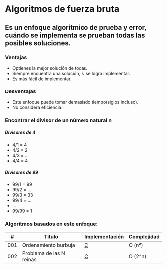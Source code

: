 # Algoritmos de fuerza bruta

## Es un enfoque algoritmico de prueba y error, cuándo se implementa se prueban todas las posibles soluciones.

### Ventajas

- Optienes la mejor solución de todas.
- Siempre encuentra una solución, si se logra implementar.
- Es más fácil de implementar.

### Desventajas
- Este enfoque puede tomar demasiado tiempo(siglos incluso).
- No considera eficiencia.

### Encontrar el divisor de un número natural n

##### Divisores de 4
- 4/1 = 4
- 4/2 = 2
- 4/3 = ...
- 4/4 = 4

##### Divisores de 99
- 99/1 = 99
- 99/2 = ...
- 99/3 = 33
- 99/4 = ...
- ...
- 99/99 = 1

### Algoritmos basados en este enfoque:

| # | Titulo | Implementación | Complejidad |
|---| ----- | -------- | ---------- |
|001|Ordenamiento burbuja| [C](https://github.com/Jonas-Lara/IPN-CS/blob/master/10.-Algoritmos/06.-Ordenamiento/01-Ordenamiento-Burbuja.c) |Ο (n²)|
|002|Problema de las N reinas | [C](https://github.com/Jonas-Lara/IPN-CS/blob/master/10.-Algoritmos/05.-Backtracking/01-N-Reinas-Geek.c)|Ο (2^n)|

